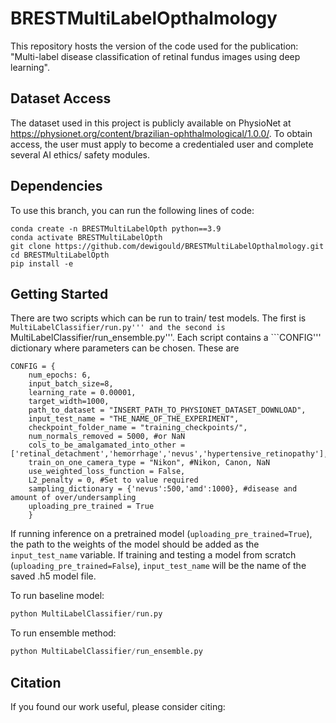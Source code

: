 # BRESTMultiLabelOpthalmology
This repository hosts the version of the code used for the publication: "Multi-label disease classification of retinal fundus images using deep learning".


## Dataset Access
The dataset used in this project is publicly available on PhysioNet at https://physionet.org/content/brazilian-ophthalmological/1.0.0/. To obtain access, the user must apply to become a credentialed user and complete several AI ethics/ safety modules.

## Dependencies
To use this branch, you can run the following lines of code:
```
conda create -n BRESTMultiLabelOpth python==3.9
conda activate BRESTMultiLabelOpth
git clone https://github.com/dewigould/BRESTMultiLabelOpthalmology.git
cd BRESTMultiLabelOpth
pip install -e
```

## Getting Started
There are two scripts which can be run to train/ test models. The first is ``` MultiLabelClassifier/run.py''' and the second is ``` MultiLabelClassifier/run_ensemble.py'''. Each script contains a ```CONFIG''' dictionary where parameters can be chosen. These are
```
CONFIG = {
    num_epochs: 6,
    input_batch_size=8,
    learning_rate = 0.00001,
    target_width=1000,
    path_to_dataset = "INSERT_PATH_TO_PHYSIONET_DATASET_DOWNLOAD",
    input_test_name = "THE_NAME_OF_THE_EXPERIMENT",
    checkpoint_folder_name = "training_checkpoints/",
    num_normals_removed = 5000, #or NaN
    cols_to_be_amalgamated_into_other = ['retinal_detachment','hemorrhage','nevus','hypertensive_retinopathy'],
    train_on_one_camera_type = "Nikon", #Nikon, Canon, NaN
    use_weighted_loss_function = False,
    L2_penalty = 0, #Set to value required
    sampling_dictionary = {'nevus':500,'amd':1000}, #disease and amount of over/undersampling
    uploading_pre_trained = True
    }
```
If running inference on a pretrained model (```uploading_pre_trained=True```), the path to the weights of the model should be added as the ```input_test_name``` variable. If training and testing a model from scratch (```uploading_pre_trained=False```), ```input_test_name``` will be the name of the saved .h5 model file.

To run baseline model:
```python
python MultiLabelClassifier/run.py
```

To run ensemble method:
```python
python MultiLabelClassifier/run_ensemble.py
```


## Citation
If you found our work useful, please consider citing:
